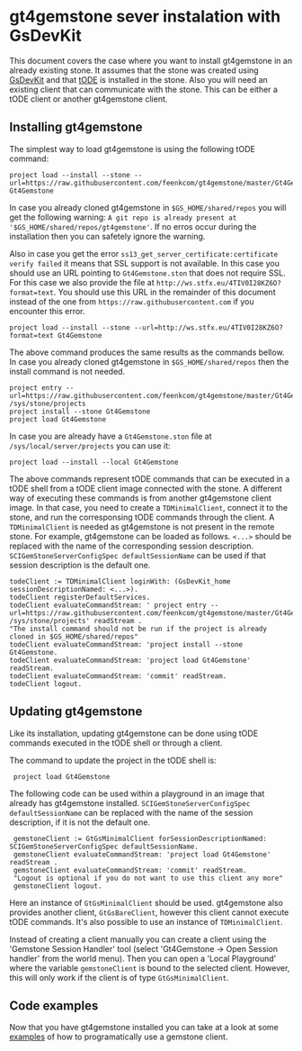 # gt4gemstone sever instalation with GsDevKit

This document covers the case where you want to install gt4gemstone in an already existing stone. It assumes that the stone was created using [GsDevKit](https://github.com/GsDevKit/GsDevKit_home#installation) and that [tODE](https://github.com/dalehenrich/tode) is installed in the stone. Also you will need an existing client that can communicate with the stone. This can be either a tODE client or another gt4gemstone client.

## Installing gt4gemstone

The simplest way to load gt4gemstone is using the following tODE command:

    project load --install --stone --url=https://raw.githubusercontent.com/feenkcom/gt4gemstone/master/Gt4Gemstone.ston Gt4Gemstone   

In case you already cloned gt4gemstone in `$GS_HOME/shared/repos` you will get the following warning:  `A git repo is already present at '$GS_HOME/shared/repos/gt4gemstone'`. If no erros occur during the installation then you can safetely ignore the warning.

Also in case you get the error `ss13_get_server_certificate:certificate verify failed` it means that SSL support is not available. In this case you should use an URL pointing to `Gt4Gemstone.ston` that does not require SSL. For this case we also provide the file at `http://ws.stfx.eu/4TIV0I28KZ6O?format=text`. You should use this URL in the remainder of this document instead of the one from `https://raw.githubusercontent.com` if you encounter this error.

    project load --install --stone --url=http://ws.stfx.eu/4TIV0I28KZ6O?format=text Gt4Gemstone   
 
The above command produces the same results as the commands bellow. In case you already cloned gt4gemstone in `$GS_HOME/shared/repos` then the install command is not needed.

    project entry --url=https://raw.githubusercontent.com/feenkcom/gt4gemstone/master/Gt4Gemstone.ston  /sys/stone/projects
    project install --stone Gt4Gemstone
    project load Gt4Gemstone
   
In case you are already have a `Gt4Gemstone.ston` file at `/sys/local/server/projects` you can use it:
 
    project load --install --local Gt4Gemstone
   
The above commands represent tODE commands that can be executed in a tODE shell from a tODE client image connected with the stone. A different way of executing these commands is from another gt4gemstone client image. In that case, you need to create a `TDMinimalClient`, connect it to the stone, and run the corresponsing tODE commands through the client. A `TDMinimalClient` is needed as gt4gemstone is not present in the remote stone. For example, gt4gemstone can be loaded as follows. `<...>` should be replaced with the name of the corresponding session description. `SCIGemStoneServerConfigSpec defaultSessionName` can be used if that session description is the default one.

    todeClient := TDMinimalClient loginWith: (GsDevKit_home sessionDescriptionNamed: <...>).
    todeClient registerDefaultServices.
    todeClient evaluateCommandStream: ' project entry --url=https://raw.githubusercontent.com/feenkcom/gt4gemstone/master/Gt4Gemstone.ston  /sys/stone/projects' readStream .
    "The install command should not be run if the project is already cloned in $GS_HOME/shared/repos"
    todeClient evaluateCommandStream: 'project install --stone Gt4Gemstone.
    todeClient evaluateCommandStream: 'project load Gt4Gemstone' readStream.
    todeClient evaluateCommandStream: 'commit' readStream. 
    todeClient logout.

## Updating gt4gemstone

Like its installation, updating gt4gemstone can be done using tODE commands executed in the tODE shell or through a client.

The command to update the project in the tODE shell is:

     project load Gt4Gemstone
     
The following code can be used within a playground in an image that already has gt4gemstone installed. `SCIGemStoneServerConfigSpec defaultSessionName` can be replaced with the name of the session description, if it is not the default one.

     gemstoneClient := GtGsMinimalClient forSessionDescriptionNamed: SCIGemStoneServerConfigSpec defaultSessionName.
     gemstoneClient evaluateCommandStream: 'project load Gt4Gemstone' readStream .
     gemstoneClient evaluateCommandStream: 'commit' readStream.
     "Logout is optional if you do not want to use this client any more"
     gemstoneClient logout.

Here an instance of `GtGsMinimalClient` should be used. gt4gemstone also provides another client, `GtGsBareClient`, however this client cannot execute tODE commands. It's also possible to use an instance of `TDMinimalClient`.

Instead of creating a client manually you can create a client using the 'Gemstone Session Handler' tool (select 'Gt4Gemstone -> Open Session handler' from the world menu). Then you can open a 'Local Playground' where the variable `gemstoneClient` is bound to the selected client. However, this will only work if the client is of type `GtGsMinimalClient`.

## Code examples

Now that you have gt4gemstone installed you can take at a look at some [examples](/doc/basicCodeSnippets.md) of how to programatically use a gemstone client.
